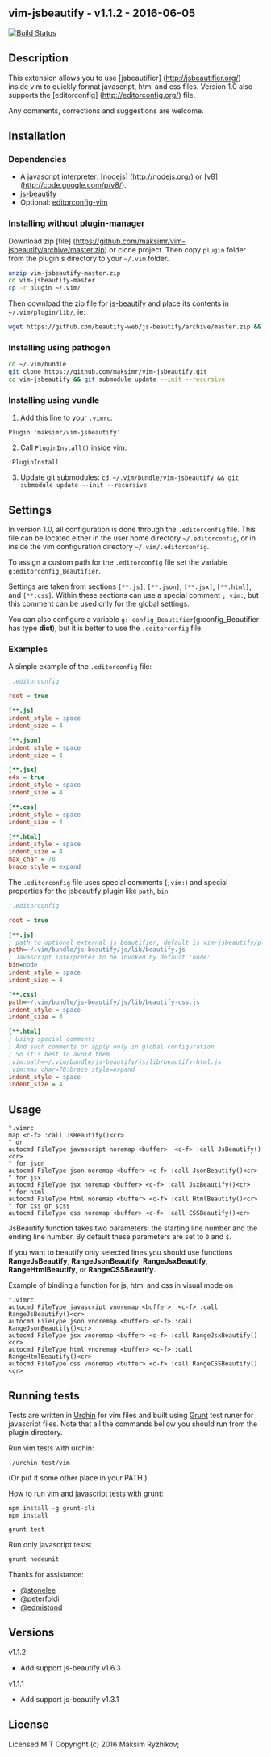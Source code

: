 ## vim-jsbeautify - v1.1.2 - 2016-06-05

[![Build Status](https://secure.travis-ci.org/maksimr/vim-jsbeautify.png)](http://travis-ci.org/maksimr/vim-jsbeautify)

## Description

This extension allows you to use [jsbeautifier] (http://jsbeautifier.org/)
inside vim to quickly format javascript, html and css files.
Version 1.0 also supports the [editorconfig] (http://editorconfig.org/) file.

Any comments, corrections and suggestions are welcome.

## Installation

### Dependencies

* A javascript interpreter: [nodejs] (http://nodejs.org/) or [v8] (http://code.google.com/p/v8/).
* [js-beautify](https://github.com/beautify-web/js-beautify)
* Optional: [editorconfig-vim](https://github.com/editorconfig/editorconfig-vim)

### Installing without plugin-manager

Download zip [file] (https://github.com/maksimr/vim-jsbeautify/archive/master.zip)
or clone project. Then copy `plugin` folder from the plugin's directory to your `~/.vim` folder.

``` bash
unzip vim-jsbeautify-master.zip
cd vim-jsbeautify-master
cp -r plugin ~/.vim/
```

Then download the zip file for [js-beautify](https://github.com/beautify-web/js-beautify/archive/master.zip) and place its contents in `~/.vim/plugin/lib/`, ie:
```bash
wget https://github.com/beautify-web/js-beautify/archive/master.zip && unzip master.zip && cp -rf js-beautify-master/ ~/.vim/plugin/lib/
```

### Installing using pathogen

```bash
cd ~/.vim/bundle
git clone https://github.com/maksimr/vim-jsbeautify.git
cd vim-jsbeautify && git submodule update --init --recursive
```

### Installing using vundle

1. Add this line to your `.vimrc`:
```vim
Plugin 'maksimr/vim-jsbeautify'
```
2. Call `PluginInstall()` inside vim:
```vim
:PluginInstall
```
3. Update git submodules: `cd ~/.vim/bundle/vim-jsbeautify && git submodule update --init --recursive`

## Settings

In version 1.0, all configuration is done through the `.editorconfig` file.
This file can be located either in the user home directory `~/.editorconfig`,
or in inside the vim configuration directory `~/.vim/.editorconfig`.

To assign a custom path for the `.editorconfig` file set the variable `g:editorconfig_Beautifier`.

Settings are taken from sections `[**.js]`, `[**.json]`, `[**.jsx]`, `[**.html]`, and `[**.css]`. Within these
sections can use a special comment `; vim:`, but this comment
can be used only for the global settings.

You can also configure a variable ```g: config_Beautifier```(g:config_Beautifier has type **dict**), but it is better to use the `.editorconfig` file.


### Examples

A simple example of the `.editorconfig` file:

```ini
;.editorconfig

root = true

[**.js]
indent_style = space
indent_size = 4

[**.json]
indent_style = space
indent_size = 4

[**.jsx]
e4x = true
indent_style = space
indent_size = 4

[**.css]
indent_style = space
indent_size = 4

[**.html]
indent_style = space
indent_size = 4
max_char = 78
brace_style = expand
```

The `.editorconfig` file uses special comments (```;vim:```)
and special properties for the jsbeautify plugin like ```path```, ```bin```

```ini
;.editorconfig

root = true

[**.js]
; path to optional external js beautifier, default is vim-jsbeautify/plugin/lib
path=~/.vim/bundle/js-beautify/js/lib/beautify.js
; Javascript interpreter to be invoked by default 'node'
bin=node
indent_style = space
indent_size = 4

[**.css]
path=~/.vim/bundle/js-beautify/js/lib/beautify-css.js
indent_style = space
indent_size = 4

[**.html]
; Using special comments
; And such comments or apply only in global configuration
; So it's best to avoid them
;vim:path=~/.vim/bundle/js-beautify/js/lib/beautify-html.js
;vim:max_char=78:brace_style=expand
indent_style = space
indent_size = 4
```

## Usage

```vim
".vimrc
map <c-f> :call JsBeautify()<cr>
" or
autocmd FileType javascript noremap <buffer>  <c-f> :call JsBeautify()<cr>
" for json
autocmd FileType json noremap <buffer> <c-f> :call JsonBeautify()<cr>
" for jsx
autocmd FileType jsx noremap <buffer> <c-f> :call JsxBeautify()<cr>
" for html
autocmd FileType html noremap <buffer> <c-f> :call HtmlBeautify()<cr>
" for css or scss
autocmd FileType css noremap <buffer> <c-f> :call CSSBeautify()<cr>
```

JsBeautify function takes two parameters: the starting line number and the ending line number. By
default these parameters are set to `0` and `$`.

If you want to beautify only selected lines you should use functions
**RangeJsBeautify**, **RangeJsonBeautify**, **RangeJsxBeautify**, **RangeHtmlBeautify**, or **RangeCSSBeautify**.

Example of binding a function for js, html and css in visual mode on <ctrl-f>

```vim
".vimrc
autocmd FileType javascript vnoremap <buffer>  <c-f> :call RangeJsBeautify()<cr>
autocmd FileType json vnoremap <buffer> <c-f> :call RangeJsonBeautify()<cr>
autocmd FileType jsx vnoremap <buffer> <c-f> :call RangeJsxBeautify()<cr>
autocmd FileType html vnoremap <buffer> <c-f> :call RangeHtmlBeautify()<cr>
autocmd FileType css vnoremap <buffer> <c-f> :call RangeCSSBeautify()<cr>
```

## Running tests

Tests are written in [Urchin](https://github.com/tlevine/urchin) for vim files and built using [Grunt](https://github.com/gruntjs/grunt) test runer for javascript files.
Note that all the commands bellow you should run from the plugin directory.

Run vim tests with urchin:

    ./urchin test/vim

(Or put it some other place in your PATH.)

How to run vim and javascript tests with [grunt](https://github.com/gruntjs/grunt):

    npm install -g grunt-cli
    npm install

    grunt test

Run only javascript tests:

    grunt nodeunit


Thanks for assistance:

+ [@stonelee](https://github.com/stonelee)
+ [@peterfoldi](https://github.com/peterfoldi)
+ [@edmistond](https://github.com/edmistond)


## Versions

v1.1.2
  + Add support js-beautify v1.6.3

v1.1.1
  + Add support js-beautify v1.3.1

## License

Licensed MIT
Copyright (c) 2016 Maksim Ryzhikov;
